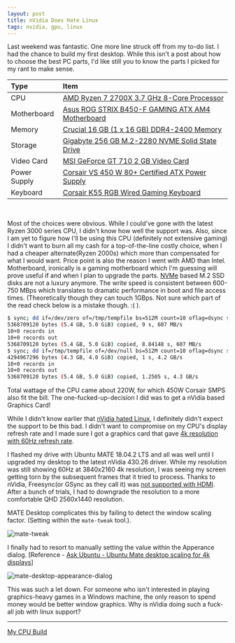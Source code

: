 ```yaml
---
layout: post
title: nVidia Does Hate Linux
tags: nvidia, gpu, linux
---
```


Last weekend was fantastic. One more line struck off from my to-do list. I had the chance to build my first desktop. While this isn't a post about how to choose the best PC parts, I'd like still you to know the parts I picked for my rant to make sense.

Type|Item
:----|:----|
CPU | [AMD Ryzen 7 2700X 3.7 GHz 8-Core Processor](https://in.pcpartpicker.com/product/bddxFT/amd-ryzen-7-2700x-37ghz-8-core-processor-yd270xbgafbox)
Motherboard | [Asus ROG STRIX B450-F GAMING ATX AM4 Motherboard](https://in.pcpartpicker.com/product/XQgzK8/asus-rog-strix-b450-f-gaming-atx-am4-motherboard-strix-b450-f-gaming)
Memory | [Crucial 16 GB (1 x 16 GB) DDR4-2400 Memory](https://in.pcpartpicker.com/product/jGvbt6/crucial-16-gb-1-x-16-gb-ddr4-2400-memory-ct16g4dfd824a)
Storage | [Gigabyte 256 GB M.2-2280 NVME Solid State Drive](https://in.pcpartpicker.com/product/hzdxFT/gigabyte-256gb-m2-2280-solid-state-drive-gp-gsm2ne8256gntd)
Video Card | [MSI GeForce GT 710 2 GB Video Card](https://in.pcpartpicker.com/product/2BjWGX/msi-video-card-gt7102gd3lp)
Power Supply | [Corsair VS 450 W 80+ Certified ATX Power Supply](https://in.pcpartpicker.com/product/6rc48d/corsair-vs-450w-80-certified-atx-power-supply-cp-9020170-na)
Keyboard | [Corsair K55 RGB Wired Gaming Keyboard](https://in.pcpartpicker.com/product/q7648d/corsair-k55-rgb-wired-gaming-keyboard-ch-9206015-na)   

<br/>

Most of the choices were obvious. While I could've gone with the latest Ryzen 3000 series CPU, I didn't know how well the support was. Also, since I am yet to figure how I'll be using this CPU (definitely not extensive gaming) I didn't want to burn all my cash for a top-of-the-line costly choice, when I had a cheaper alternate(Ryzen 2000s) which more than compensated for what I would want. Price point is also the reason I went with AMD than Intel. Motherboard, ironically is a gaming motherboard which I'm guessing will prove useful if and when I plan to upgrade the parts. [NVMe](https://en.wikipedia.org/wiki/NVM_Express) based M.2 SSD disks are not a luxury anymore. The write speed is consistent between 600-750 MBps which translates to dramatic performance in boot and file access times. (Theoretically though they can touch 1GBps. Not sure which part of the read check below is a mistake though. :( ).

```bash
$ sync; dd if=/dev/zero of=/tmp/tempfile bs=512M count=10 oflag=dsync status=progress;
5368709120 bytes (5.4 GB, 5.0 GiB) copied, 9 s, 607 MB/s
10+0 records in
10+0 records out
5368709120 bytes (5.4 GB, 5.0 GiB) copied, 8.84148 s, 607 MB/s
$ sync; dd if=/tmp/tempfile of=/dev/null bs=512M count=10 oflag=dsync status=progress;
4294967296 bytes (4.3 GB, 4.0 GiB) copied, 1 s, 4.2 GB/s
10+0 records in
10+0 records out
5368709120 bytes (5.4 GB, 5.0 GiB) copied, 1.2505 s, 4.3 GB/s
```

Total wattage of the CPU came about 220W, for which 450W Corsair SMPS also fit the bill. The one-fucked-up-decision I did was to get a nVidia based Graphics Card!

While I didn't know earlier that [nVidia hated Linux](https://www.reddit.com/r/linuxmasterrace/comments/50n99n/why_nvidia_is_so_unfriendly_with_linux/), I definitely didn't expect the support to be this bad. I didn't want to compromise on  my CPU's display refresh rate and I made sure I got a graphics card that gave [4k resolution with 60Hz refresh rate](https://www.geforce.com/hardware/desktop-gpus/geforce-gt-710/specifications).

I flashed my drive with Ubuntu MATE 18.04.2 LTS and all was well until I upgraded my desktop to the latest nVidia 430.26 driver. While my resolution was still showing 60Hz at 3840x2160 4k resolution, I was seeing my screen getting torn by the subsequent frames that it tried to process. Thanks to nVidia, Freesync(or GSync as they call it) was [not supported with HDMI](https://forums.geforce.com/default/topic/1094573/geforce-drivers/freesync-with-hdmi/). After a bunch of trials, I had to downgrade the resolution to a more comfortable QHD 2560x1440 resolution.

MATE Desktop complicates this by failing to detect the window scaling factor. (Setting within the `mate-tweak` tool.).

![mate-tweak]({{site.baseurl}}/assets/images/nvidia-hates-linux/mate-tweak.png)

I finally had to resort to manually setting the value within the Apperance dialog. [Reference - [Ask Ubuntu - Ubuntu Mate desktop scaling for 4k displays](https://askubuntu.com/a/692023)]

![mate-desktop-appearance-dialog]({{site.baseurl}}/assets/images/nvidia-hates-linux/appearance.png)

This was such a let down. For someone who isn't interested in playing graphics-heavy games in a Windows machine, the only reason to spend money would be better window graphics. Why is nVidia doing such a fuck-all job with linux support?

---
[My CPU Build](https://in.pcpartpicker.com/list/pQYtV6)
